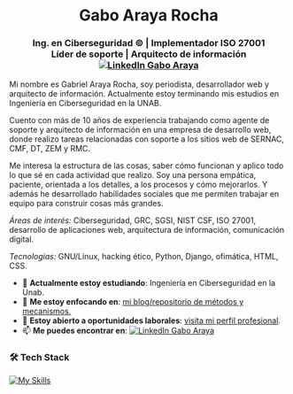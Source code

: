<h1 align="center">Gabo Araya Rocha</h1>
<h3 align="center">Ing. en Ciberseguridad © | Implementador ISO 27001 <br /> Líder de soporte | Arquitecto de información 
<br /><a href="https://www.linkedin.com/in/gaboaraya/"><img src="https://img.shields.io/badge/Linkedin-0077b5?style=flat&logo=linkedin" alt="LinkedIn Gabo Araya" /></a>
</h3>

Mi nombre es Gabriel Araya Rocha, soy periodista, desarrollador web y arquitecto de información. Actualmente estoy terminando mis estudios en Ingeniería en Ciberseguridad en la UNAB. 

Cuento con más de 10 años de experiencia trabajando como agente de soporte y arquitecto de información en una empresa de desarrollo web, donde realizo tareas relacionadas con soporte a los sitios web de SERNAC, CMF, DT, ZEM y RMC. 

Me interesa la estructura de las cosas, saber cómo funcionan y aplico todo lo que sé en cada actividad que realizo. Soy una persona empática, paciente, orientada a los detalles, a los procesos y cómo mejorarlos. Y además he desarrollado habilidades sociales que me permiten trabajar en equipo para construir cosas más grandes. 

*Áreas de interés:* Ciberseguridad, GRC, SGSI, NIST CSF, ISO 27001, desarrollo de aplicaciones web, arquitectura de información, comunicación digital. 

*Tecnologías:* GNU/Linux, hacking ético, Python, Django, ofimática, HTML, CSS.

<div align="left">
        <ul>
            <li>🌱 <strong>Actualmente estoy estudiando</strong>: Ingeniería en Ciberseguridad en la Unab.</li>
            <li>🎯 <strong>Me estoy enfocando en</strong>: <a href="https://gaboaraya.pythonanywhere.com/">mi blog/repositorio de métodos y mecanismos.</a></li>
            <li>🤔 <b>Estoy abierto a oportunidades laborales</b>: <a href="https://gaboaraya.pythonanywhere.com/contacto/">visita mi perfil profesional</a>.</li>
            <li>📫 <strong>Me puedes encontrar en</strong>: <a href="https://www.linkedin.com/in/gaboaraya/"><img src="https://img.shields.io/badge/Linkedin-0077b5?style=flat&logo=linkedin" alt="LinkedIn Gabo Araya" /></a></li>
        </ul>
</div>

### 🛠 Tech Stack

[![My Skills](https://skillicons.dev/icons?i=python,django,css,bootstrap,html,js,php,mysql,sqlite,postgres,git,github,docker,vscode,bash,linux,kali,windows,markdown&perline=12)](https://skillicons.dev/)

